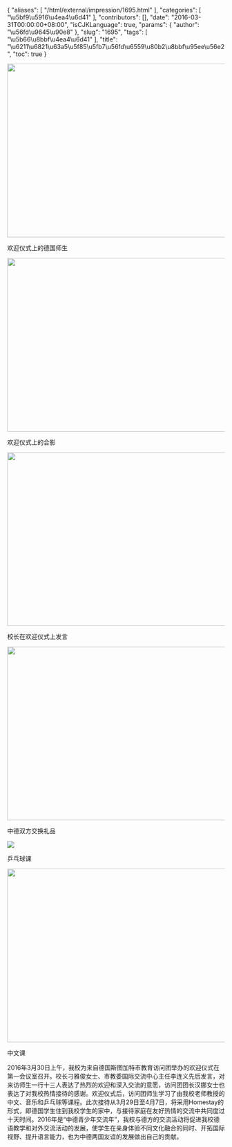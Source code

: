 {
    "aliases": [
        "/html/external/impression/1695.html"
    ],
    "categories": [
        "\u5bf9\u5916\u4ea4\u6d41"
    ],
    "contributors": [],
    "date": "2016-03-31T00:00:00+08:00",
    "isCJKLanguage": true,
    "params": {
        "author": "\u56fd\u9645\u90e8"
    },
    "slug": "1695",
    "tags": [
        "\u5b66\u8bbf\u4ea4\u6d41"
    ],
    "title": "\u6211\u6821\u63a5\u5f85\u5fb7\u56fd\u6559\u80b2\u8bbf\u95ee\u56e2",
    "toc": true
}


<img
    src="https://cdn.tfls.online/mirror/full/be56a681bc0c5cf6bf371ac02ab1bf99a3a9bd0c.jpg"
    style="display:block;margin-left:auto;margin-right:auto;"
    decoding="async"
    fetchpriority="auto"
    loading="lazy"
    height="402"
    width="600"
/>




 欢迎仪式上的德国师生





<img
    src="https://cdn.tfls.online/mirror/full/d3732049d0831d941e6d1d1720a026c51673ea5d.jpg"
    style="display:block;margin-left:auto;margin-right:auto;"
    decoding="async"
    fetchpriority="auto"
    loading="lazy"
    height="402"
    width="600"
/>




 欢迎仪式上的合影





<img
    src="https://cdn.tfls.online/mirror/full/e3a6a55f16fc02347caeb2f948dac7c3222ebc5b.jpg"
    style="display:block;margin-left:auto;margin-right:auto;"
    decoding="async"
    fetchpriority="auto"
    loading="lazy"
    height="402"
    width="600"
/>




 校长在欢迎仪式上发言





<img
    src="https://cdn.tfls.online/mirror/full/255cde8360d108ce5919c05f109ca879afe2ea8f.jpg"
    style="display:block;margin-left:auto;margin-right:auto;"
    decoding="async"
    fetchpriority="auto"
    loading="lazy"
    height="402"
    width="600"
/>




 中德双方交换礼品





<img
    src="http://www.tfls.cn/images/160331/7-1603310J212933.jpg"
    style="display:block;margin-left:auto;margin-right:auto;"
    decoding="async"
    fetchpriority="auto"
    loading="lazy"
/>




 乒乓球课





<img
    src="https://cdn.tfls.online/mirror/full/93451af4ba007fe3dcc096d0c9d4c39ae4a67aa9.jpg"
    style="display:block;margin-left:auto;margin-right:auto;"
    decoding="async"
    fetchpriority="auto"
    loading="lazy"
    height="402"
    width="600"
/>




 中文课







2016年3月30日上午，我校为来自德国斯图加特市教育访问团举办的欢迎仪式在第一会议室召开。校长刁雅俊女士、市教委国际交流中心主任李连义先后发言，对来访师生一行十三人表达了热烈的欢迎和深入交流的意愿，访问团团长汉娜女士也表达了对我校热情接待的感谢。欢迎仪式后，访问团师生学习了由我校老师教授的中文、音乐和乒乓球等课程。此次接待从3月29日至4月7日，将采用Homestay的形式，即德国学生住到我校学生的家中，与接待家庭在友好热情的交流中共同度过十天时间。2016年是“中德青少年交流年”，我校与德方的交流活动将促进我校德语教学和对外交流活动的发展，使学生在亲身体验不同文化融合的同时、开拓国际视野、提升语言能力，也为中德两国友谊的发展做出自己的贡献。




  



